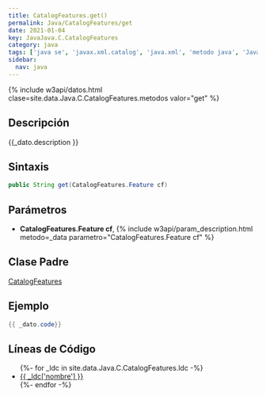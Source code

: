 ```yaml
---
title: CatalogFeatures.get()
permalink: Java/CatalogFeatures/get
date: 2021-01-04
key: JavaJava.C.CatalogFeatures
category: java
tags: ['java se', 'javax.xml.catalog', 'java.xml', 'metodo java', 'Java 9']
sidebar: 
  nav: java
---
```


{% include w3api/datos.html clase=site.data.Java.C.CatalogFeatures.metodos valor="get" %}

## Descripción
{{_dato.description }}

## Sintaxis
~~~java
public String get(CatalogFeatures.Feature cf)
~~~

## Parámetros
* **CatalogFeatures.Feature cf**,  {% include w3api/param_description.html metodo=_data parametro="CatalogFeatures.Feature cf" %}

## Clase Padre
[CatalogFeatures](/Java/CatalogFeatures/)

## Ejemplo
~~~java
{{ _dato.code}}
~~~

## Líneas de Código
<ul>
{%- for _ldc in site.data.Java.C.CatalogFeatures.ldc -%}
   <li>
       <a href="{{_ldc['url'] }}">{{ _ldc['nombre'] }}</a>
   </li>
{%- endfor -%}
</ul>
